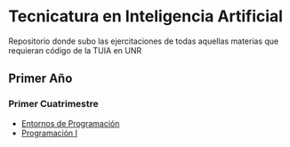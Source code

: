 # Tecnicatura en Inteligencia Artificial

Repositorio donde subo las ejercitaciones de todas aquellas materias que requieran código de la TUIA en UNR

## Primer Año
### Primer Cuatrimestre
* [Entornos de Programación](https://github.com)
* [Programación I](https://github.com/jqnag8/TUIA/tree/main/Primer%20a%C3%B1o/Programaci%C3%B3n%20I)
